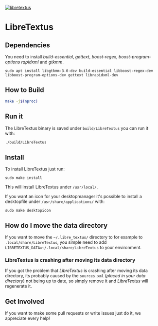 [![libretextus](https://snapcraft.io//libretextus/badge.svg)](https://snapcraft.io/libretextus)

# LibreTextus

## Dependencies

You need to install *build-essential*, *gettext*, *boost-regex*, *boost-program-options* *rapidxml* and *gtkmm*.  

```
sudo apt install libgtkmm-3.0-dev build-essential libboost-regex-dev libboost-program-options-dev gettext librapidxml-dev
```

## How to Build

```bash
make -j$(nproc)
```

## Run it

The LibreTextus binary is saved under ```build/LibreTextus``` you can run it with:

```bash
./build/LibreTextus
```

## Install

To install LibreTextus just run:

```
sudo make install
```

This will install LibreTextus under ```/usr/local/```.

If you want an icon for your desktopmanager it's possible to install a desktopfile under ```/usr/share/applications/``` with:

```
sudo make desktopicon
```

## How do I move the data directory

If you want to move the `~/.libre_textus/` directory to for example to `.local/share/LibreTextus`, you simple need to add `LIBRETEXTUS_DATA=~/.local/share/LibreTextus` to your environment.

### LibreTextus is crashing after moving its data directory

If you got the problem that *LibreTextus* is crashing after moving its data directory, its probably caused by the `sources.xml` (*placed in your data directory*) not being up to date,
so simply remove it and *LibreTextus* will regenerate it.

## Get Involved
If you want to make some pull requests or write issues just do it, we appreciate every help!
